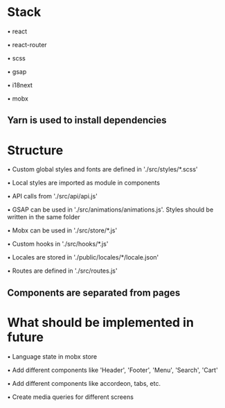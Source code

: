 # Stack

• react

• react-router

• scss

• gsap

• i18next

• mobx

## Yarn is used to install dependencies

# Structure

• Custom global styles and fonts are defined in './src/styles/*.scss'

• Local styles are imported as module in components

• API calls from './src/api/api.js'

• GSAP can be used in './src/animations/animations.js'. Styles should be written in the same folder

• Mobx can be used in './src/store/*.js'

• Custom hooks in './src/hooks/*.js'

• Locales are stored in './public/locales/*/locale.json'

• Routes are defined in './src/routes.js'

## Components are separated from pages

# What should be implemented in future

• Language state in mobx store

• Add different components like 'Header', 'Footer', 'Menu', 'Search', 'Cart'

• Add different components like accordeon, tabs, etc.

• Create media queries for different screens